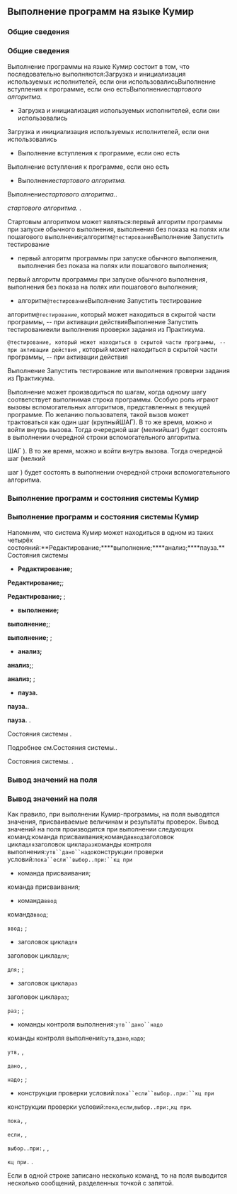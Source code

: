 ## Выполнение программ на языке Кумир

### Общие сведения

### Общие сведения

Выполнение программы на языке Кумир состоит в том, что последовательно выполняются:Загрузка и инициализация используемых исполнителей, если они использовалисьВыполнение вступления к программе, если оно естьВыполнение*стартового алгоритма.*

- Загрузка и инициализация используемых исполнителей, если они использовались

Загрузка и инициализация используемых исполнителей, если они использовались

- Выполнение вступления к программе, если оно есть

Выполнение вступления к программе, если оно есть

- Выполнение*стартового алгоритма.*

Выполнение*стартового алгоритма.*.

*стартового алгоритма.*
.

Стартовым алгоритмом может являться:первый алгоритм программы при запуске обычного выполнения, выполнения без
                        показа на полях или пошагового выполнения;алгоритм`@тестирование`Выполнение  Запустить тестирование


- первый алгоритм программы при запуске обычного выполнения, выполнения без
                        показа на полях или пошагового выполнения;

первый алгоритм программы при запуске обычного выполнения, выполнения без
                        показа на полях или пошагового выполнения;

- алгоритм`@тестирование`Выполнение  Запустить тестирование

алгоритм`@тестирование`,
                        который может находиться в скрытой части программы, -- при активации действияВыполнение  Запустить тестированиеили выполнения
                        проверки задания из Практикума.

`@тестирование,
                        который может находиться в скрытой части программы, -- при активации действия`
,
                        который может находиться в скрытой части программы, -- при активации действия

Выполнение  Запустить тестирование
или выполнения
                        проверки задания из Практикума.

Выполнение может производиться по шагам, когда одному шагу соответствует выполнимая строка программы.
            Особую роль играют вызовы вспомогательных алгоритмов, представленных в текущей программе. По желанию
            пользователя, такой вызов может трактоваться как один шаг (крупныйШАГ).
            В то же время, можно и войти внутрь вызова. Тогда очередной
            шаг (мелкийшаг) будет состоять в выполнении очередной строки вспомогательного
            алгоритма.

ШАГ
).
            В то же время, можно и войти внутрь вызова. Тогда очередной
            шаг (мелкий

шаг
) будет состоять в выполнении очередной строки вспомогательного
            алгоритма.

### Выполнение программ и состояния системы Кумир

### Выполнение программ и состояния системы Кумир

Напомним, что система Кумир может находиться в одном из таких четырёх 
			состояний:**Редактирование;****выполнение;****анализ;****пауза.**Состояния системы


- **Редактирование;**

**Редактирование;**;

**Редактирование;**
;

- **выполнение;**

**выполнение;**;

**выполнение;**
;

- **анализ;**

**анализ;**;

**анализ;**
;

- **пауза.**

**пауза.**.

**пауза.**
.

Состояния системы
.

Подробнее см.Состояния системы..

Состояния системы.
.

### Вывод значений на поля

### Вывод значений на поля

Как правило, при выполнении Кумир-программы, на поля выводятся значения, присваиваемые величинам и
            результаты проверок. Вывод значений на поля производится при выполнении следующих команд:команда присваивания;команда`ввод`заголовок цикла`для`заголовок цикла`раз`команды контроля выполнения:`утв``дано``надо`конструкции проверки условий:`пока``если``выбор..при:``кц при`


- команда присваивания;

команда присваивания;

- команда`ввод`

команда`ввод`;

`ввод;`
;

- заголовок цикла`для`

заголовок цикла`для`;

`для;`
;

- заголовок цикла`раз`

заголовок цикла`раз`;

`раз;`
;

- команды контроля выполнения:`утв``дано``надо`

команды контроля выполнения:`утв`,`дано`,`надо`;

`утв,`
,

`дано,`
,

`надо;`
;

- конструкции проверки условий:`пока``если``выбор..при:``кц при`

конструкции проверки условий:`пока`,`если`,`выбор..при:`,`кц при`.

`пока,`
,

`если,`
,

`выбор..при:,`
,

`кц при.`
.

Если в одной строке записано несколько команд, то на поля выводится несколько сообщений, разделенных точкой
            с запятой.